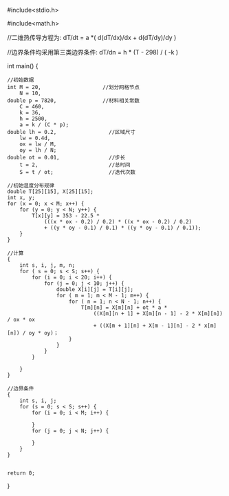 #include<stdio.h>

#include<math.h>

//二维热传导方程为: dT/dt = a *( d(dT/dx)/dx + d(dT/dy)/dy )    

//边界条件均采用第三类边界条件: dT/dn = h * (T - 298) / ( -k )

int main() {

	//初始数据
	int M = 20,                    //划分网格节点
		N = 10,
	double p = 7820,               //材料相关常数                        
		C = 460,
		k = 36,
		h = 2500,
		a = k / (C * p); 
	double lh = 0.2,                 //区域尺寸
		lw = 0.4d,
		ox = lw / M,
		oy = lh / N;
	double ot = 0.01,                //步长
		t = 2,                       //总时间
		S = t / ot;                  //迭代次数

	//初始温度分布规律
	double T[25][15], X[25][15];
	int x, y;
	for (x = 0; x < M; x++) {
		for (y = 0; y < N; y++) {
			T[x][y] = 353 - 22.5 *
				(((x * ox - 0.2) / 0.2) * ((x * ox - 0.2) / 0.2)
				+ ((y * oy - 0.1) / 0.1) * ((y * oy - 0.1) / 0.1));
		}
	}
	
	//计算
	{
		int s, i, j, m, n;
		for ( s = 0; s < S; s++) {
			for (i = 0; i < 20; i++) {
				for (j = 0; j < 10; j++) {
					double X[i][j] = T[i][j];
					for ( m = 1; m < M - 1; m++) {
						for ( n = 1; n < N - 1; n++) {
							T[m][n] = X[m][n] + ot * a *
								((X[m][n + 1] + X[m][n - 1] - 2 * X[m][n]) / ox * ox
								+ ((X[m + 1][n] + X[m - 1][n] - 2 * x[m][n]) / oy * oy)；
						}
					}
				}
			}

		}
	}

	//边界条件
	{
		int s, i, j;
		for (s = 0; s < S; s++) {
			for (i = 0; i < M; i++) {

			}
			for (j = 0; j < N; j++) {

			}
		}
	}


	return 0;
}
